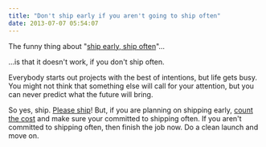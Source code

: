 ```yaml
---
title: "Don't ship early if you aren't going to ship often"
date: 2013-07-07 05:54:07
---
```


The funny thing about "<a href="http://ma.tt/2010/11/one-point-oh/" target="_blank" rel="noopener noreferrer" title="The topic has been discussed in a lot of ways, but this is a good overview post">ship early, ship often</a>"...

…is that it doesn't work, if you don't ship often.

Everybody starts out projects with the best of intentions, but life gets busy. You might not think that something else will call for your attention, but you can never predict what the future will bring.

So yes, ship. <a href="http://www.busybuildingthings.com/products/real-artists-ship-print" target="_blank" rel="noopener noreferrer" title="Real artists ship">Please ship</a>! But, if you are planning on shipping early, <a href="https://www.lds.org/scriptures/nt/luke/14.28?lang=eng#27">count the cost</a> and make sure your committed to shipping often. If you aren't committed to shipping often, then finish the job now. Do a clean launch and move on.
